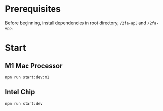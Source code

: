 # Prerequisites

Before beginning, install dependencies in root directory, `/2fa-api` and `/2fa-app`.

# Start

## M1 Mac Processor

`npm run start:dev:m1`

## Intel Chip

`npm run start:dev`
